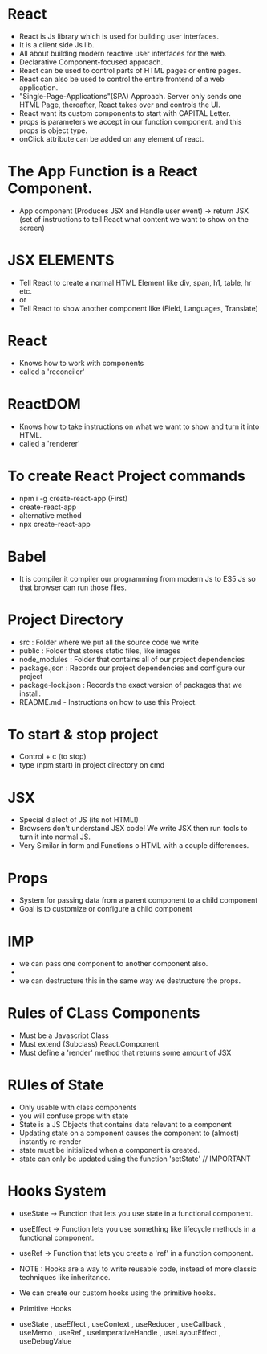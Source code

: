 # React

- React is Js library which is used for building user interfaces.
- It is a client side Js lib.
- All about building modern reactive user interfaces for the web.
- Declarative Component-focused approach.
- React can be used to control parts of HTML pages or entire pages.
- React can also be used to control the entire frontend of a web application.
- "Single-Page-Applications"(SPA) Approach. Server only sends one HTML Page, thereafter, React takes over and controls the UI.
- React want its custom components to start with CAPITAL Letter.
- props is parameters we accept in our function component. and this props is object type.
- onClick attribute can be added on any element of react.

# The App Function is a React Component.

- App component (Produces JSX and Handle user event) -> return JSX (set of instructions to tell React what content we want to show on the screen)

# JSX ELEMENTS

- Tell React to create a normal HTML Element like div, span, h1, table, hr etc.
- or
- Tell React to show another component like (Field, Languages, Translate)

# React

- Knows how to work with components
- called a 'reconciler'

# ReactDOM

- Knows how to take instructions on what we want to show and turn it into HTML.
- called a 'renderer'

# To create React Project commands

- npm i -g create-react-app (First)
- create-react-app <projectName>
- alternative method
- npx create-react-app <projectName>

# Babel

- It is compiler it compiler our programming from modern Js to ES5 Js so that browser can run those files.

# Project Directory

- src : Folder where we put all the source code we write
- public : Folder that stores static files, like images
- node_modules : Folder that contains all of our project dependencies
- package.json : Records our project dependencies and configure our project
- package-lock.json : Records the exact version of packages that we install.
- README.md - Instructions on how to use this Project.

# To start & stop project

- Control + c (to stop)
- type (npm start) in project directory on cmd

# JSX

- Special dialect of JS (its not HTML!)
- Browsers don't understand JSX code! We write JSX then run tools to turn it into normal JS.
- Very Similar in form and Functions o HTML with a couple differences.

# Props

- System for passing data from a parent component to a child component
- Goal is to customize or configure a child component

# IMP

- we can pass one component to another component also.
- <ApprovalCard> <CommentDetail author="Alex" content="I like the subject" > </ApprovalCard>
- we can destructure this in the same way we destructure the props.

# Rules of CLass Components

- Must be a Javascript Class
- Must extend (Subclass) React.Component
- Must define a 'render' method that returns some amount of JSX

# RUles of State

- Only usable with class components
- you will confuse props with state
- State is a JS Objects that contains data relevant to a component
- Updating state on a component causes the component to (almost) instantly re-render
- state must be initialized when a component is created.
- state can only be updated using the function 'setState' // IMPORTANT

# Hooks System

- useState -> Function that lets you use state in a functional component.
- useEffect -> Function lets you use something like lifecycle methods in a functional component.
- useRef -> Function that lets you create a 'ref' in a function component.

- NOTE : Hooks are a way to write reusable code, instead of more classic techniques like inheritance.

- We can create our custom hooks using the primitive hooks.

- Primitive Hooks
- useState , useEffect , useContext , useReducer , useCallback , useMemo , useRef , useImperativeHandle , useLayoutEffect , useDebugValue
